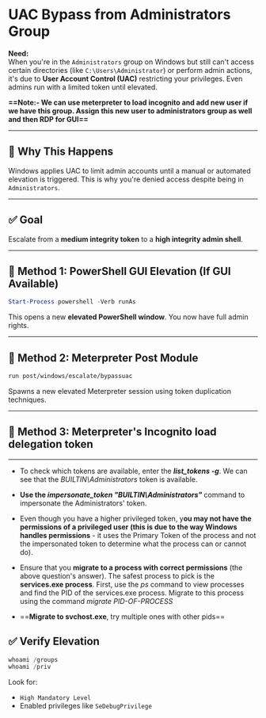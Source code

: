 # UAC Bypass from Administrators Group

**Need:**  
When you're in the `Administrators` group on Windows but still can't access certain directories (like `C:\Users\Administrator`) or perform admin actions, it's due to **User Account Control (UAC)** restricting your privileges. Even admins run with a limited token until elevated.

**==Note:- We can use meterpreter to load incognito and add new user if we have this group. Assign this new user to administrators group as well and then RDP for GUI==**

---

## 🧠 Why This Happens
Windows applies UAC to limit admin accounts until a manual or automated elevation is triggered. This is why you're denied access despite being in `Administrators`.

---

## ✅ Goal
Escalate from a **medium integrity token** to a **high integrity admin shell**.

---

## 🔹 Method 1: PowerShell GUI Elevation (If GUI Available)

```powershell
Start-Process powershell -Verb runAs
```

This opens a new **elevated PowerShell window**. You now have full admin rights.

---

## 🔹 Method 2: Meterpreter Post Module

```bash
run post/windows/escalate/bypassuac
```

Spawns a new elevated Meterpreter session using token duplication techniques.

---
## 🔹 Method 3: Meterpreter's Incognito load delegation token
---
- To check which tokens are available, enter the **_list_tokens -g_**. We can see that the _BUILTIN\Administrators_ token is available.
- **Use the _impersonate_token "BUILTIN\Administrators"_** command to impersonate the Administrators' token. 

- Even though you have a higher privileged token, y**ou may not have the permissions of a privileged user (this is due to the way Windows handles permissions** - it uses the Primary Token of the process and not the impersonated token to determine what the process can or cannot do).

- Ensure that you **migrate to a process with correct permissions** (the above question's answer). The safest process to pick is the **services.exe process**. First, use the _ps_ command to view processes and find the PID of the services.exe process. Migrate to this process using the command _migrate PID-OF-PROCESS_

- ==**Migrate to svchost.exe**, try multiple ones with other pids==

## ✅ Verify Elevation

```powershell
whoami /groups
whoami /priv
```

Look for:
- `High Mandatory Level`
- Enabled privileges like `SeDebugPrivilege`
